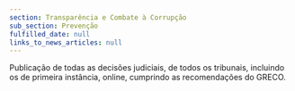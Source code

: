 ```yaml
---
section: Transparência e Combate à Corrupção
sub_section: Prevenção
fulfilled_date: null
links_to_news_articles: null
---
```


Publicação de todas as decisões judiciais, de todos os tribunais, incluindo os de primeira instância, online, cumprindo as recomendações do GRECO.